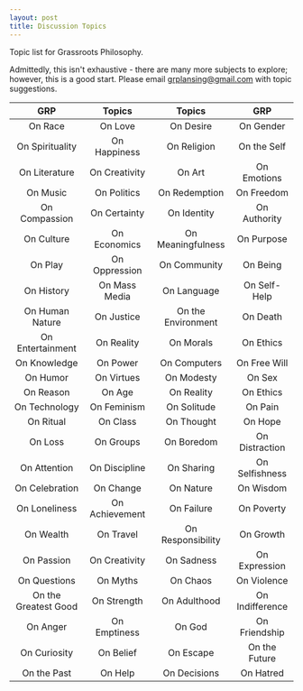 ```yaml
---
layout: post
title: Discussion Topics
---
```

Topic list for Grassroots Philosophy. <!--excerpt-->

Admittedly, this isn't exhaustive - there are many more subjects to explore; however, this is a good start. Please email grplansing@gmail.com with topic suggestions.

GRP|Topics|Topics|GRP
:-----:|:-----:|:-----:|:-----:
On Race|On Love|On Desire|On Gender
On Spirituality|On Happiness|On Religion|On the Self
On Literature|On Creativity|On Art|On Emotions
On Music|On Politics|On Redemption|On Freedom
On Compassion|On Certainty|On Identity|On Authority
On Culture|On Economics |On Meaningfulness|On Purpose
On Play|On Oppression|On Community|On Being
On History|On Mass Media|On Language|On Self-Help
On Human Nature|On Justice|On the Environment|On Death
On Entertainment|On Reality|On Morals|On Ethics
On Knowledge|On Power|On Computers|On Free Will
On Humor|On Virtues|On Modesty|On Sex
On Reason|On Age|On Reality|On Ethics
On Technology|On Feminism|On Solitude|On Pain
On Ritual|On Class|On Thought|On Hope
On Loss|On Groups|On Boredom|On Distraction
On Attention|On Discipline|On Sharing|On Selfishness
On Celebration|On Change|On Nature|On Wisdom
On Loneliness|On Achievement|On Failure|On Poverty
On Wealth|On Travel|On Responsibility|On Growth
On Passion|On Creativity|On Sadness|On Expression
On Questions|On Myths|On Chaos|On Violence
On the Greatest Good|On Strength|On Adulthood|On Indifference
On Anger|On Emptiness|On God|On Friendship
On Curiosity|On Belief|On Escape|On the Future
On the Past|On Help|On Decisions|On Hatred
